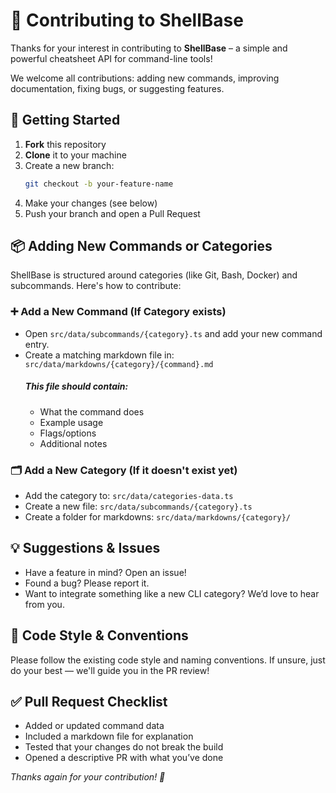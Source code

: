 # 👐 Contributing to ShellBase

Thanks for your interest in contributing to **ShellBase** – a simple and powerful cheatsheet API for command-line tools!

We welcome all contributions: adding new commands, improving documentation, fixing bugs, or suggesting features.

## 🚀 Getting Started

1. **Fork** this repository
2. **Clone** it to your machine
3. Create a new branch:
   ```bash
   git checkout -b your-feature-name
   ```
4. Make your changes (see below)
5. Push your branch and open a Pull Request

## 📦 Adding New Commands or Categories

ShellBase is structured around categories (like Git, Bash, Docker) and subcommands. Here's how to contribute:

### ➕ Add a New Command (If Category exists)

- Open `src/data/subcommands/{category}.ts` and add your new command entry.
- Create a matching markdown file in: `src/data/markdowns/{category}/{command}.md`
   ##### This file should contain:
   - What the command does
   - Example usage
   - Flags/options
   - Additional notes

### 🗂 Add a New Category (If it doesn't exist yet)

- Add the category to: `src/data/categories-data.ts`
- Create a new file: `src/data/subcommands/{category}.ts`
- Create a folder for markdowns: `src/data/markdowns/{category}/`

## 💡 Suggestions & Issues

- Have a feature in mind? Open an issue!
- Found a bug? Please report it.
- Want to integrate something like a new CLI category? We’d love to hear from you.

## 🤝 Code Style & Conventions

Please follow the existing code style and naming conventions. If unsure, just do your best — we'll guide you in the PR review!

## ✅ Pull Request Checklist

- Added or updated command data
- Included a markdown file for explanation
- Tested that your changes do not break the build
- Opened a descriptive PR with what you’ve done

_Thanks again for your contribution! 🚀_
